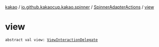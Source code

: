 [kakao](../../index.md) / [io.github.kakaocup.kakao.spinner](../index.md) / [SpinnerAdapterActions](index.md) / [view](./view.md)

# view

`abstract val view: `[`ViewInteractionDelegate`](../../io.github.kakaocup.kakao.delegate/-view-interaction-delegate/index.md)